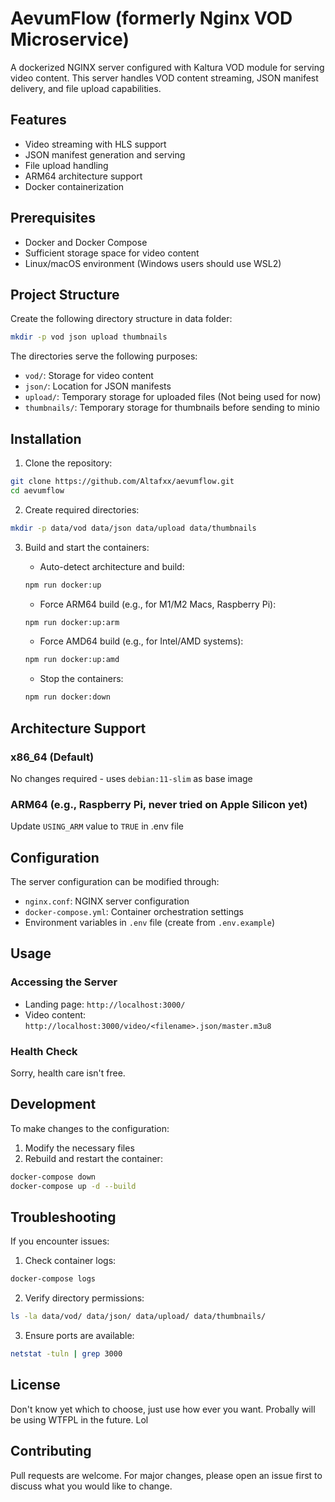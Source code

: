 # AevumFlow (formerly Nginx VOD Microservice)

A dockerized NGINX server configured with Kaltura VOD module for serving video content. This server handles VOD content streaming, JSON manifest delivery, and file upload capabilities.

## Features

- Video streaming with HLS support
- JSON manifest generation and serving
- File upload handling
- ARM64 architecture support
- Docker containerization

## Prerequisites

- Docker and Docker Compose
- Sufficient storage space for video content
- Linux/macOS environment (Windows users should use WSL2)

## Project Structure

Create the following directory structure in data folder:
```bash
mkdir -p vod json upload thumbnails
```

The directories serve the following purposes:
- `vod/`: Storage for video content
- `json/`: Location for JSON manifests
- `upload/`: Temporary storage for uploaded files (Not being used for now)
- `thumbnails/`: Temporary storage for thumbnails before sending to minio

## Installation

1. Clone the repository:
```bash
git clone https://github.com/Altafxx/aevumflow.git
cd aevumflow
```

2. Create required directories:
```bash
mkdir -p data/vod data/json data/upload data/thumbnails
```

3. Build and start the containers:

   - Auto-detect architecture and build:
   ```bash
   npm run docker:up
   ```

   - Force ARM64 build (e.g., for M1/M2 Macs, Raspberry Pi):
   ```bash
   npm run docker:up:arm
   ```

   - Force AMD64 build (e.g., for Intel/AMD systems):
   ```bash
   npm run docker:up:amd
   ```

   - Stop the containers:
   ```bash
   npm run docker:down
   ```

## Architecture Support

### x86_64 (Default)
No changes required - uses `debian:11-slim` as base image

### ARM64 (e.g., Raspberry Pi, never tried on Apple Silicon yet)
Update `USING_ARM` value to `TRUE` in .env file

## Configuration

The server configuration can be modified through:
- `nginx.conf`: NGINX server configuration
- `docker-compose.yml`: Container orchestration settings
- Environment variables in `.env` file (create from `.env.example`)

## Usage

### Accessing the Server

- Landing page: `http://localhost:3000/`
- Video content: `http://localhost:3000/video/<filename>.json/master.m3u8`

### Health Check

Sorry, health care isn't free.

<!-- ```bash
curl http://localhost:3000/health
``` -->

## Development

To make changes to the configuration:

1. Modify the necessary files
2. Rebuild and restart the container:
```bash
docker-compose down
docker-compose up -d --build
```

## Troubleshooting

If you encounter issues:

1. Check container logs:
```bash
docker-compose logs
```

2. Verify directory permissions:
```bash
ls -la data/vod/ data/json/ data/upload/ data/thumbnails/
```

3. Ensure ports are available:
```bash
netstat -tuln | grep 3000
```

## License

Don't know yet which to choose, just use how ever you want. Probally will be using WTFPL in the future. Lol

## Contributing

Pull requests are welcome. For major changes, please open an issue first to discuss what you would like to change.

